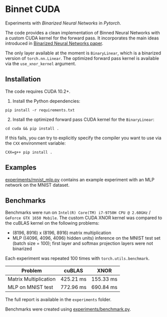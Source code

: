 # Binnet CUDA
Experiments with _Binarized Neural Networks_ in _Pytorch_.

The code provides a clean implementation of Binned Neural Networks with a custom CUDA kernel for the forward pass.
It incorporates the main ideas introduced in
[Binarized Neural Networks paper](https://papers.nips.cc/paper/2016/file/d8330f857a17c53d217014ee776bfd50-Paper.pdf).

The only layer available at the moment is `BinaryLinear`, which is a
binarized version of `torch.nn.Linear`. The optimized forward pass kernel
is available via the `use_xnor_kernel` argument.


## Installation
The code requires CUDA 10.2+.

1. Install the Python dependencies:
```shell
pip install -r requirements.txt
```
2. Install the optimized forward pass CUDA kernel for the `BinaryLinear`:
```
cd cuda && pip install .
```
If this fails, you can try to explicitly specify the compiler you want to use via the `CXX` environment variable:
```shell
CXX=g++ pip install .
```

## Examples
[experiments/mnist_mlp.py](experiments/mnist_mlp.py) contains an example experiment with an MLP network on the MNIST dataset.

## Benchmarks
Benchmarks were run on `Intel(R) Core(TM) i7-9750H CPU @ 2.60GHz` / `GeForce GTX 1650 Mobile`.
The custom CUDA XNOR kernel was compared to the cuBLAS kernel on the following problems:
- (8196, 8916) x (8196, 8916) matrix multiplication
- MLP ((4096, 4096, 4096) hidden units) inference on the MNIST test set (batch size = 100); first
layer and softmax projection layers were not binarized

Each experiment was repeated 100 times with `torch.utils.benchmark`.

| Problem | cuBLAS | XNOR |
|-----------------------|-----------|-----------|
| Matrix Multiplication | 425.21 ms | 155.33 ms |
| MLP on MNIST test | 772.96 ms | 690.84 ms |

The full report is available in the `experiments` folder.


Benchmarks were created using [experiments/benchmark.py](experiments/benchmark.py).
